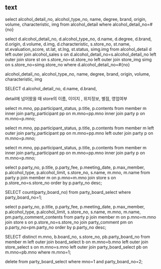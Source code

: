 ## text
select
  alcohol_detail_no,
  alcohol_type_no,
  name,
  degree,
  brand,
  origin,
  volume,
  characteristic,
  img
from
  alcohol_detail
where
  alcohol_detail_no=#{no}

<!-- 주류 디테일 -->
select
  d.alcohol_detail_no,
  d.alcohol_type_no,
  d.name,
  d.degree,
  d.brand,
  d.origin,
  d.volume,
  d.img,
  d.characteristic,
  s.store_no,
  st.name,
  st.evaluation_score,
  st.lat,
  st.lng,
  st.status,
  simg.img
from
  alcohol_detail d
  left outer join alcohol_sales s on d.alcohol_detail_no=s.alcohol_detail_no
  left outer join store st on s.store_no=st.store_no
  left outer join store_img simg on s.store_no=simg.store_no
where
  d.alcohol_detail_no=#{no}



alcohol_detail_no,
alcohol_type_no,
name,
degree,
brand,
origin,
volume,
characteristic,
img


SELECT
d.alcohol_detail_no,
d.name,
d.brand,












detail에 넘어왔을 때
store의 이름, 이미지 , 위치정보, 별점, 영업여부




<!-- 회원, 참석자, 모임 데이터 조인 -->
select
m.mno,
pp.participant_status,
p.title,
p.contents
from
member m
inner join party_participant pp on m.mno=pp.mno
inner join party p on m.mno=p.mno;


select
m.mno,
pp.participant_status,
p.title,
p.contents
from
member m
left outer join party_participant pp on m.mno=pp.mno
left outer join party p on m.mno=p.mno;


<!-- 회원, 참석자, 모임 데이터 조인 -->
select
m.mno,
pp.participant_status,
p.title,
p.contents
from
member m
inner join party_participant pp on m.mno=pp.mno
inner join party p on m.mno=p.mno;



<!-- 모임, 주점, 멤버 조인 -->
select
p.party_no,
p.title,
p.party_fee,
p.meeting_date,
p.max_member,
p.alcohol_type,
p.alcohol_limit,
s.store_no,
s.name,
m.mno,
m.name
from party p
join member m on p.mno=m.mno
join store s on p.store_no=s.store_no
order by p.party_no desc;



<!-- 원하는 데이터의 갯수 조인 -->
SELECT
count(party_board_no)
from party_board_select
where
party_board_no=1;



<!-- 모임, 주점, 멤버, 댓글 조인 -->
select
p.party_no,
p.title,
p.party_fee,
p.meeting_date,
p.max_member,
p.alcohol_type,
p.alcohol_limit,
s.store_no,
s.name,
m.mno,
m.name,
pm.party_comment_contents
from party p
join member m on p.mno=m.mno
join store s on p.store_no=s.store_no
join party_comment pm on p.party_no=pm.party_no
order by p.party_no desc;



<!--
찜 목록 조인
테이블 중복 일어남.
중복 처리 해야됨
-->

SELECT distinct
m.mno,
b.board_no,
s.store_no,
pb.party_board_no
from
member m
left outer join board_select b on m.mno=b.mno
left outer join store_select s on m.mno=s.mno
left outer join party_board_select pb on m.mno=pb.mno
where
m.mno=1;


<!-- 찜 데이터 삭제 -->
delete from party_board_select
where mno=1 and party_board_no=2;
